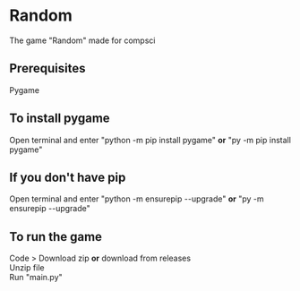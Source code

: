 # Random
The game "Random" made for compsci

## Prerequisites
Pygame

## To install pygame
Open terminal and enter "python -m pip install pygame" **or** "py -m pip install pygame"
## If you don't have pip
Open terminal and enter "python -m ensurepip --upgrade" **or** "py -m ensurepip --upgrade"

## To run the game

Code > Download zip **or** download from releases  
Unzip file  
Run "main.py"

